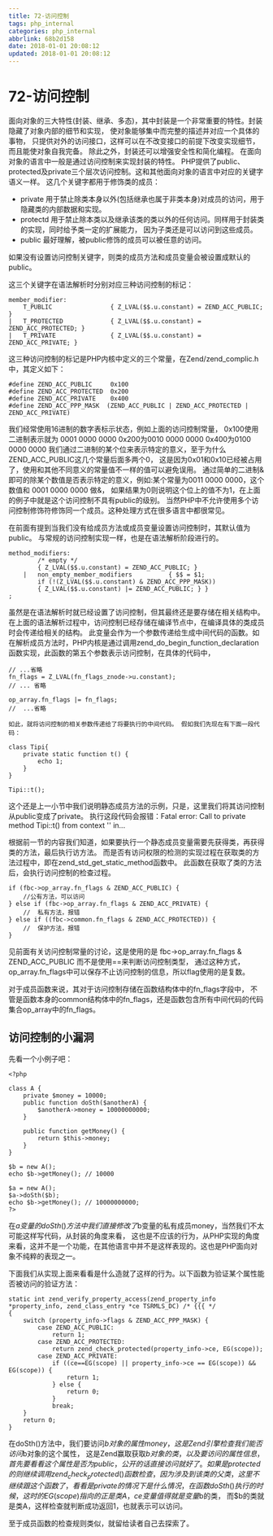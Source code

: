 ```yaml
---
title: 72-访问控制
tags: php_internal
categories: php_internal
abbrlink: 68b2d158
date: 2018-01-01 20:08:12
updated: 2018-01-01 20:08:12
---
```


# 72-访问控制
面向对象的三大特性(封装、继承、多态)，其中封装是一个非常重要的特性。封装隐藏了对象内部的细节和实现， 使对象能够集中而完整的描述并对应一个具体的事物， 只提供对外的访问接口，这样可以在不改变接口的前提下改变实现细节，而且能使对象自我完备。 除此之外，封装还可以增强安全性和简化编程。 在面向对象的语言中一般是通过访问控制来实现封装的特性。 PHP提供了public、protected及private三个层次访问控制。这和其他面向对象的语言中对应的关键字语义一样。 这几个关键字都用于修饰类的成员：

- private 用于禁止除类本身以外(包括继承也属于非类本身)对成员的访问，用于隐藏类的内部数据和实现。
- protectd 用于禁止除本类以及继承该类的类以外的任何访问。同样用于封装类的实现，同时给予类一定的扩展能力， 因为子类还是可以访问到这些成员。
- public 最好理解，被public修饰的成员可以被任意的访问。

如果没有设置访问控制关键字，则类的成员方法和成员变量会被设置成默认的 public。

这三个关键字在语法解析时分别对应三种访问控制的标记：

    member_modifier:
        T_PUBLIC                { Z_LVAL($$.u.constant) = ZEND_ACC_PUBLIC; }
    |   T_PROTECTED             { Z_LVAL($$.u.constant) = ZEND_ACC_PROTECTED; }
    |   T_PRIVATE               { Z_LVAL($$.u.constant) = ZEND_ACC_PRIVATE; }

这三种访问控制的标记是PHP内核中定义的三个常量，在Zend/zend_complic.h中，其定义如下：

    #define ZEND_ACC_PUBLIC     0x100
    #define ZEND_ACC_PROTECTED  0x200
    #define ZEND_ACC_PRIVATE    0x400
    #define ZEND_ACC_PPP_MASK  (ZEND_ACC_PUBLIC | ZEND_ACC_PROTECTED | ZEND_ACC_PRIVATE)

我们经常使用16进制的数字表标示状态，例如上面的访问控制常量， 0x100使用二进制表示就为 0001 0000 0000 0x200为0010 0000 0000 0x400为0100 0000 0000 我们通过二进制的某个位来表示特定的意义，至于为什么ZEND_ACC_PUBLIC这几个常量后面多两个0， 这是因为0x01和0x10已经被占用了，使用和其他不同意义的常量值不一样的值可以避免误用。 通过简单的二进制&即可的除某个数值是否表示特定的意义，例如:某个常量为0011 0000 0000，这个数值和 0001 0000 0000 做&， 如果结果为0则说明这个位上的值不为1，在上面的例子中就是这个访问控制不具有public的级别。 当然PHP中不允许使用多个访问控制修饰符修饰同一个成员。这种处理方式在很多语言中都很常见。

在前面有提到当我们没有给成员方法或成员变量设置访问控制时，其默认值为public。 与常规的访问控制实现一样，也是在语法解析阶段进行的。

    method_modifiers:
            /* empty */
            { Z_LVAL($$.u.constant) = ZEND_ACC_PUBLIC; }
        |   non_empty_member_modifiers          { $$ = $1;  
            if (!(Z_LVAL($$.u.constant) & ZEND_ACC_PPP_MASK))
            { Z_LVAL($$.u.constant) |= ZEND_ACC_PUBLIC; } }
    ;

虽然是在语法解析时就已经设置了访问控制，但其最终还是要存储在相关结构中。 在上面的语法解析过程中，访问控制已经存储在编译节点中，在编译具体的类成员时会传递给相关的结构。 此变量会作为一个参数传递给生成中间代码的函数。如在解析成员方法时，PHP内核是通过调用zend_do_begin_function_declaration 函数实现，此函数的第五个参数表示访问控制，在具体的代码中，

    // ...省略
    fn_flags = Z_LVAL(fn_flags_znode->u.constant);
    // ... 省略

    op_array.fn_flags |= fn_flags;
    //  ...省略

    如此，就将访问控制的相关参数传递给了将要执行的中间代码。 假如我们先现在有下面一段代码：

    class Tipi{
        private static function t() {
            echo 1;
        }
    }

    Tipi::t();

这个还是上一小节中我们说明静态成员方法的示例，只是，这里我们将其访问控制从public变成了private。 执行这段代码会报错：Fatal error: Call to private method Tipi::t() from context '' in...

根据前一节的内容我们知道，如果要执行一个静态成员变量需要先获得类，再获得类的方法，最后执行访方法。 而是否有访问权限的检测的实现过程在获取类的方法过程中，即在zend_std_get_static_method函数中。 此函数在获取了类的方法后，会执行访问控制的检查过程。

    if (fbc->op_array.fn_flags & ZEND_ACC_PUBLIC) {
        //公有方法，可以访问
    } else if (fbc->op_array.fn_flags & ZEND_ACC_PRIVATE) {
        //  私有方法，报错
    } else if ((fbc->common.fn_flags & ZEND_ACC_PROTECTED)) {
        //  保护方法，报错
    }

见前面有关访问控制常量的讨论，这是使用的是 fbc->op_array.fn_flags & ZEND_ACC_PUBLIC 而不是使用==来判断访问控制类型， 通过这种方式，op_array.fn_flags中可以保存不止访问控制的信息，所以flag使用的是复数。

对于成员函数来说，其对于访问控制存储在函数结构体中的fn_flags字段中， 不管是函数本身的common结构体中的fn_flags，还是函数包含所有中间代码的代码集合op_array中的fn_flags。
## 访问控制的小漏洞

先看一个小例子吧：

    <?php

    class A {
        private $money = 10000;
        public function doSth($anotherA) {
            $anotherA->money = 10000000000;
        }

        public function getMoney() {
            return $this->money;    
        }
    }

    $b = new A();
    echo $b->getMoney(); // 10000

    $a = new A();
    $a->doSth($b);
    echo $b->getMoney(); // 10000000000;
    ?>

在$a变量的doSth()方法中我们直接修改了$b变量的私有成员money，当然我们不太可能这样写代码，从封装的角度来看， 这也是不应该的行为，从PHP实现的角度来看，这并不是一个功能，在其他语言中并不是这样表现的。这也是PHP面向对象不纯粹的表现之一。

下面我们从实现上面来看看是什么造就了这样的行为。以下函数为验证某个属性能否被访问的验证方法：

    static int zend_verify_property_access(zend_property_info *property_info, zend_class_entry *ce TSRMLS_DC) /* {{{ */
    {
        switch (property_info->flags & ZEND_ACC_PPP_MASK) {
            case ZEND_ACC_PUBLIC:
                return 1;
            case ZEND_ACC_PROTECTED:
                return zend_check_protected(property_info->ce, EG(scope));
            case ZEND_ACC_PRIVATE:
                if ((ce==EG(scope) || property_info->ce == EG(scope)) && EG(scope)) {
                    return 1;
                } else {
                    return 0;
                }
                break;
        }
        return 0;
    }

在doSth()方法中，我们要访问$b对象的属性money，这是Zend引擎检查我们能否访问$b对象的这个属性， 这是Zend赢取获取$b对象的类，以及要访问的属性信息，首先要看看这个属性是否为public，公开的话直接访问就好了。 如果是protected的则继续调用zend_check_protected()函数检查，因为涉及到该类的父类，这里不继续跟这个函数了， 看看是private的情况下是什么情况，在函数doSth()执行的时候，这时的EG(scope)指向的正是类A，ce变量值得就是变量$b的类， 而$b的类就是类A，这样检查就判断成功返回1，也就表示可以访问。

至于成员函数的检查规则类似，就留给读者自己去探索了。
